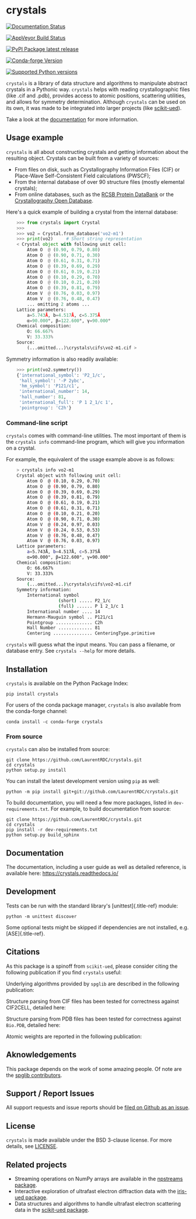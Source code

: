 crystals
========

[![Documentation Status](https://readthedocs.org/projects/crystals/badge/?version=master)](https://crystals.readthedocs.io/)

[![AppVeyor Build Status](https://ci.appveyor.com/api/projects/status/github/LaurentRDC/crystals?branch=master&svg=true)](https://ci.appveyor.com/project/LaurentRDC/crystals)

[![PyPI Package latest release](https://img.shields.io/pypi/v/crystals.svg)](https://pypi.python.org/pypi/crystals)

[![Conda-forge Version](https://img.shields.io/conda/vn/conda-forge/crystals.svg)](https://anaconda.org/conda-forge/crystals)

[![Supported Python versions](https://img.shields.io/pypi/pyversions/crystals.svg)](https://pypi.python.org/pypi/crystals)

`crystals` is a library of data structure and algorithms to manipulate
abstract crystals in a Pythonic way. `crystals` helps with reading
crystallographic files (like .cif and .pdb), provides access to atomic
positions, scattering utilities, and allows for symmetry determination.
Although `crystals` can be used on its own, it was made to be integrated
into larger projects (like
[scikit-ued](https://github.com/LaurentRDC/scikit-ued)).

Take a look at the [documentation](https://crystals.readthedocs.io/) for
more information.

Usage example
-------------

`crystals` is all about constructing crystals and getting information
about the resulting object. Crystals can be built from a variety of
sources:

-   From files on disk, such as Crystallography Information Files (CIF)
    or Place-Wave Self-Consistent Field calculations (PWSCF);
-   From the internal database of over 90 structure files (mostly
    elemental crystals);
-   From online databases, such as the [RCSB Protein
    DataBank](http://www.rcsb.org/) or the [Crystallography Open
    Database](http://www.crystallography.net/cod/).

Here\'s a quick example of building a crystal from the internal
database:

```python
    >>> from crystals import Crystal
    >>>
    >>> vo2 = Crystal.from_database('vo2-m1')
    >>> print(vo2)     # Short string representation
    < Crystal object with following unit cell:
        Atom O  @ (0.90, 0.79, 0.80)
        Atom O  @ (0.90, 0.71, 0.30)
        Atom O  @ (0.61, 0.31, 0.71)
        Atom O  @ (0.39, 0.69, 0.29)
        Atom O  @ (0.61, 0.19, 0.21)
        Atom O  @ (0.10, 0.29, 0.70)
        Atom O  @ (0.10, 0.21, 0.20)
        Atom O  @ (0.39, 0.81, 0.79)
        Atom V  @ (0.76, 0.03, 0.97)
        Atom V  @ (0.76, 0.48, 0.47)
        ... omitting 2 atoms ...
    Lattice parameters:
        a=5.743Å, b=4.517Å, c=5.375Å
        α=90.000°, β=122.600°, γ=90.000°
    Chemical composition:
        O: 66.667%
        V: 33.333%
    Source:
        (...omitted...)\crystals\cifs\vo2-m1.cif >
```

Symmetry information is also readily available:

```python
    >>> print(vo2.symmetry())
    {'international_symbol': 'P2_1/c', 
     'hall_symbol': '-P 2ybc', 
     'hm_symbol': 'P121/c1',
     'international_number': 14, 
     'hall_number': 81, 
     'international_full': 'P 1 2_1/c 1', 
     'pointgroup': 'C2h'}
```

### Command-line script

`crystals` comes with command-line utilities. The most important of them
is the `crystals info` command-line program, which will give you
information on a crystal.

For example, the equivalent of the usage example above is as follows:

```bash
    > crystals info vo2-m1
    Crystal object with following unit cell:
        Atom O  @ (0.10, 0.29, 0.70)
        Atom O  @ (0.90, 0.79, 0.80)
        Atom O  @ (0.39, 0.69, 0.29)
        Atom O  @ (0.39, 0.81, 0.79)
        Atom O  @ (0.61, 0.19, 0.21)
        Atom O  @ (0.61, 0.31, 0.71)
        Atom O  @ (0.10, 0.21, 0.20)
        Atom O  @ (0.90, 0.71, 0.30)
        Atom V  @ (0.24, 0.97, 0.03)
        Atom V  @ (0.24, 0.53, 0.53)
        Atom V  @ (0.76, 0.48, 0.47)
        Atom V  @ (0.76, 0.03, 0.97)
    Lattice parameters:
        a=5.743Å, b=4.517Å, c=5.375Å
        α=90.000°, β=122.600°, γ=90.000°
    Chemical composition:
        O: 66.667%
        V: 33.333%
    Source: 
        (...omitted...)\crystals\cifs\vo2-m1.cif
    Symmetry information:
        International symbol 
                    (short) ..... P2_1/c
                    (full) ...... P 1 2_1/c 1
        International number .... 14
        Hermann-Mauguin symbol .. P121/c1
        Pointgroup .............. C2h
        Hall Number ............. 81
        Centering ............... CenteringType.primitive
```

`crystals` will guess what the input means. You can pass a filename, or
database entry. See `crystals --help` for more details.

Installation
------------

`crystals` is available on the Python Package Index:

    pip install crystals

For users of the conda package manager, `crystals` is also available
from the conda-forge channel:

    conda install -c conda-forge crystals

### From source

`crystals` can also be installed from source:

    git clone https://github.com/LaurentRDC/crystals.git
    cd crystals
    python setup.py install

You can install the latest development version using `pip` as well:

    python -m pip install git+git://github.com/LaurentRDC/crystals.git

To build documentation, you will need a few more packages, listed in
`dev-requirements.txt`. For example, to build documentation from source:

    git clone https://github.com/LaurentRDC/crystals.git
    cd crystals
    pip install -r dev-requirements.txt
    python setup.py build_sphinx

Documentation
-------------

The documentation, including a user guide as well as detailed reference,
is available here: <https://crystals.readthedocs.io/>

Development
-----------

Tests can be run with the standard library\'s [unittest]{.title-ref}
module:

    python -m unittest discover

Some optional tests might be skipped if dependencies are not installed,
e.g. [ASE]{.title-ref}.

Citations
---------

As this package is a spinoff from `scikit-ued`, please consider citing
the following publication if you find `crystals` useful:

Underlying algorithms provided by `spglib` are described in the
following publication:

Structure parsing from CIF files has been tested for correctness against
CIF2CELL, detailed here:

Structure parsing from PDB files has been tested for correctness against
`Bio.PDB`, detailed here:

Atomic weights are reported in the following publication:

Aknowledgements
---------------

This package depends on the work of some amazing people. Of note are the
[spglib contributors](https://github.com/atztogo/spglib).

Support / Report Issues
-----------------------

All support requests and issue reports should be [filed on Github as an
issue](https://github.com/LaurentRDC/crystals/issues).

License
-------

`crystals` is made available under the BSD 3-clause license. For more
details, see
[LICENSE](https://github.com/LaurentRDC/crystals/blob/master/LICENSE).

Related projects
----------------

-   Streaming operations on NumPy arrays are available in the [npstreams
    package](https://pypi.org/pypi/npstreams).
-   Interactive exploration of ultrafast electron diffraction data with
    the [iris-ued package](https://pypi.org/project/iris-ued/).
-   Data structures and algorithms to handle ultrafast electron
    scattering data in the [scikit-ued
    package](https://pypi.org/project/scikit-ued).

